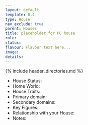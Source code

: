 ```yaml
---
layout: default
template: 0.4
type: House
nav_exclude: true
parent: Houses
title: placeholder for PC house
role: 
status: 
flavour: Flavour text here...
image: 
details:
---
```


{% include header_directories.md %}

- House Status: 
- Home World: 
- House Traits:
- Primary domain: 
- Secondary domains: 
- Key Figures: 
- Relationship with your House: 
- Notes: